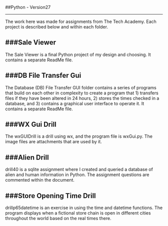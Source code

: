 ##Python - Version27
___
The work here was made for assignments from The Tech Academy. Each project is described below and within each folder.
</br>

###Sale Viewer
---
The Sale Viewer is a final Python project of my design and choosing. It contains a separate ReadMe file.
</br>

###DB File Transfer Gui
---
The Database (DB) File Transfer GUI folder contains a series of programs that build on each other in complexity to create a program that 1) transfers files if they have been altered in 24 hours, 2) stores the times checked in a database, and 3) contains a graphical user interface to operate it. It contains a separate ReadMe file.
</br>

###WX Gui Drill
---
The wxGUIDrill is a drill using wx, and the program file is wxGui.py. The image files are attachments that are used by it.
</br>

###Alien Drill
---
drill40 is a sqlite assignment where I created and queried a database of alien and human information in Python. The assignment questions are commented within the document. 
</br>

###Store Opening Time Drill
---
drillp65datetime is an exercise in using the time and datetime functions. The program displays when a fictional store chain is open in different cities throughout the world based on the real times there.


